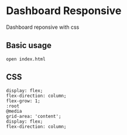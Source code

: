 # Dashboard Responsive
Dashboard reponsive with css

## Basic usage
    open index.html

## CSS
    display: flex;
    flex-direction: column;
    flex-grow: 1;
    :root
    @media
    grid-area: 'content';
    display: flex;
    flex-direction: column;